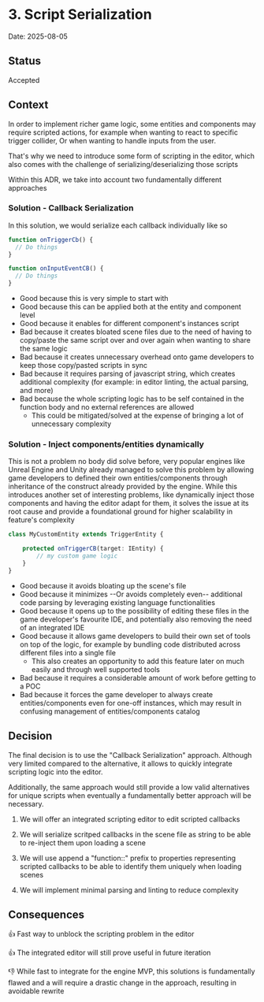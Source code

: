 # 3. Script Serialization

Date: 2025-08-05

## Status

Accepted

## Context

In order to implement richer game logic, some entities and components may require scripted actions, for example when wanting to react to specific trigger collider,
Or when wanting to handle inputs from the user.

That's why we need to introduce some form of scripting in the editor, which also comes with the challenge of serializing/deserializing those scripts

Within this ADR, we take into account two fundamentally different approaches

### Solution - Callback Serialization

In this solution, we would serialize each callback individually like so

```javascript
function onTriggerCb() {
  // Do things
}

function onInputEventCB() {
  // Do things
}
```

* Good because this is very simple to start with
* Good because this can be applied both at the entity and component level
* Good because it enables for different component's instances script
* Bad because it creates bloated scene files due to the need of having to copy/paste the same script over and over again when wanting to share the same logic
* Bad because it creates unnecessary overhead onto game developers to keep those copy/pasted scripts in sync
* Bad because it requires parsing of javascript string, which creates additional complexity (for example: in editor linting, the actual parsing, and more)
* Bad because the whole scripting logic has to be self contained in the function body and no external references are allowed
    * This could be mitigated/solved at the expense of bringing a lot of unnecessary complexity

### Solution - Inject components/entities dynamically

This is not a problem no body did solve before, very popular engines like Unreal Engine and Unity already managed to solve this problem by allowing game developers
to defined their own entities/components through inheritance of the construct already provided by the engine. While this introduces another set of interesting problems, 
like dynamically inject those components and having the editor adapt for them, it solves the issue at its root cause and provide a foundational ground for higher scalability in feature's complexity

```typescript
class MyCustomEntity extends TriggerEntity {

    protected onTriggerCB(target: IEntity) {
        // my custom game logic
    }
}
```

* Good because it avoids bloating up the scene's file
* Good because it minimizes --Or avoids completely even-- additional code parsing by leveraging existing language functionalities
* Good because it opens up to the possibility of editing these files in the game developer's favourite IDE, and potentially also removing the need of an integrated IDE
* Good because it allows game developers to build their own set of tools on top of the logic, for example by bundling code distributed across different files into a single file
    * This also creates an opportunity to add this feature later on much easily and through well supported tools
* Bad because it requires a considerable amount of work before getting to a POC
* Bad because it forces the game developer to always create entities/components even for one-off instances, which may result in confusing management of entities/components catalog

## Decision

The final decision is to use the "Callback Serialization" approach. Although very limited compared to the alternative, it allows to quickly integrate scripting logic into the editor. 

Additionally, the same approach would still provide a low valid alternatives for unique scripts when eventually a fundamentally better approach will be necessary.

1) We will offer an integrated scripting editor to edit scripted callbacks

2) We will serialize scritped callbacks in the scene file as string to be able to re-inject them upon loading a scene

3) We will use append a "function::" prefix to properties representing scripted callbacks to be able to identify them uniquely when loading scenes

4) We will implement minimal parsing and linting to reduce complexity

## Consequences

👍 Fast way to unblock the scripting problem in the editor

👍 The integrated editor will still prove useful in future iteration

👎 While fast to integrate for the engine MVP, this solutions is fundamentally flawed and a will require a drastic change in the approach, resulting in avoidable rewrite